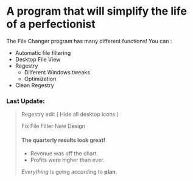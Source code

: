 # A program that will simplify the life of a perfectionist


The File Changer program has many different functions!
You can :
- Automatic file filtering
- Desktop File View
- Regestry
    - Diiferent Windows tweaks
    - Optimization
- Clean Regestry

### Last Update: 
> Regestry edit ( Hide all  desktop icons )
>
> Fix File Filter 
> New Design 
> #### The quarterly results look great!
>
> - Revenue was off the chart.
> - Profits were higher than ever.
>
>  *Everything* is going according to **plan**.
